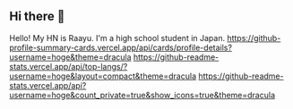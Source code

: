 ## Hi there 👋
Hello! My HN is Raayu. I'm a high school student in Japan.
https://github-profile-summary-cards.vercel.app/api/cards/profile-details?username=hoge&theme=dracula
https://github-readme-stats.vercel.app/api/top-langs/?username=hoge&layout=compact&theme=dracula
https://github-readme-stats.vercel.app/api?username=hoge&count_private=true&show_icons=true&theme=dracula
<!--
**raayucorp/raayucorp** is a ✨ _special_ ✨ repository because its `README.md` (this file) appears on your GitHub profile.

Here are some ideas to get you started:

- 🔭 I’m currently working on ...
- 🌱 I’m currently learning ...
- 👯 I’m looking to collaborate on ...
- 🤔 I’m looking for help with ...
- 💬 Ask me about ...
- 📫 How to reach me: ...
- 😄 Pronouns: ...
- ⚡ Fun fact: ...
-->
